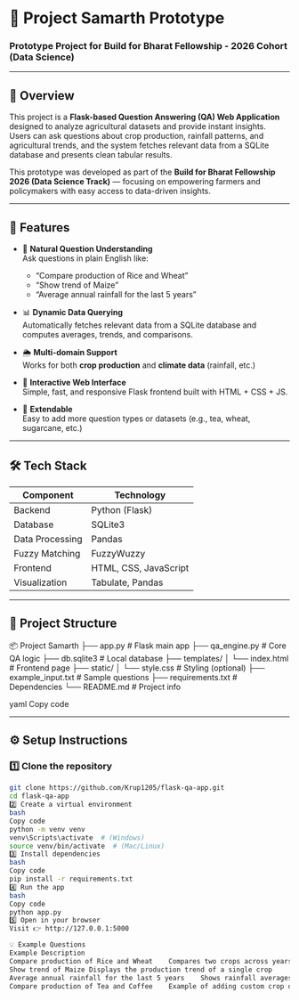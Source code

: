 # 🌾 Project Samarth Prototype
### Prototype Project for **Build for Bharat Fellowship - 2026 Cohort (Data Science)**

---

## 📘 Overview

This project is a **Flask-based Question Answering (QA) Web Application** designed to analyze agricultural datasets and provide instant insights.  
Users can ask questions about crop production, rainfall patterns, and agricultural trends, and the system fetches relevant data from a SQLite database and presents clean tabular results.

This prototype was developed as part of the **Build for Bharat Fellowship 2026 (Data Science Track)** — focusing on empowering farmers and policymakers with easy access to data-driven insights.

---

## 🚀 Features

- 🧠 **Natural Question Understanding**  
  Ask questions in plain English like:  
  - “Compare production of Rice and Wheat”  
  - “Show trend of Maize”  
  - “Average annual rainfall for the last 5 years”

- 📊 **Dynamic Data Querying**  
  Automatically fetches relevant data from a SQLite database and computes averages, trends, and comparisons.

- 🌦️ **Multi-domain Support**  
  Works for both **crop production** and **climate data** (rainfall, etc.)

- 💬 **Interactive Web Interface**  
  Simple, fast, and responsive Flask frontend built with HTML + CSS + JS.

- 🧩 **Extendable**  
  Easy to add more question types or datasets (e.g., tea, wheat, sugarcane, etc.)

---

## 🛠️ Tech Stack

| Component | Technology |
|------------|-------------|
| Backend | Python (Flask) |
| Database | SQLite3 |
| Data Processing | Pandas |
| Fuzzy Matching | FuzzyWuzzy |
| Frontend | HTML, CSS, JavaScript |
| Visualization | Tabulate, Pandas |

---

## 📂 Project Structure

📦 Project Samarth
├── app.py # Flask main app
├── qa_engine.py # Core QA logic
├── db.sqlite3 # Local database
├── templates/
│ └── index.html # Frontend page
├── static/
│ └── style.css # Styling (optional)
├── example_input.txt # Sample questions
├── requirements.txt # Dependencies
└── README.md # Project info

yaml
Copy code

---

## ⚙️ Setup Instructions

### 1️⃣ Clone the repository
```bash
git clone https://github.com/Krup1205/flask-qa-app.git
cd flask-qa-app
2️⃣ Create a virtual environment
bash
Copy code
python -m venv venv
venv\Scripts\activate  # (Windows)
source venv/bin/activate  # (Mac/Linux)
3️⃣ Install dependencies
bash
Copy code
pip install -r requirements.txt
4️⃣ Run the app
bash
Copy code
python app.py
5️⃣ Open in your browser
Visit 👉 http://127.0.0.1:5000

💡 Example Questions
Example	Description
Compare production of Rice and Wheat	Compares two crops across years
Show trend of Maize	Displays the production trend of a single crop
Average annual rainfall for the last 5 years	Shows rainfall averages
Compare production of Tea and Coffee	Example of adding custom crop data
